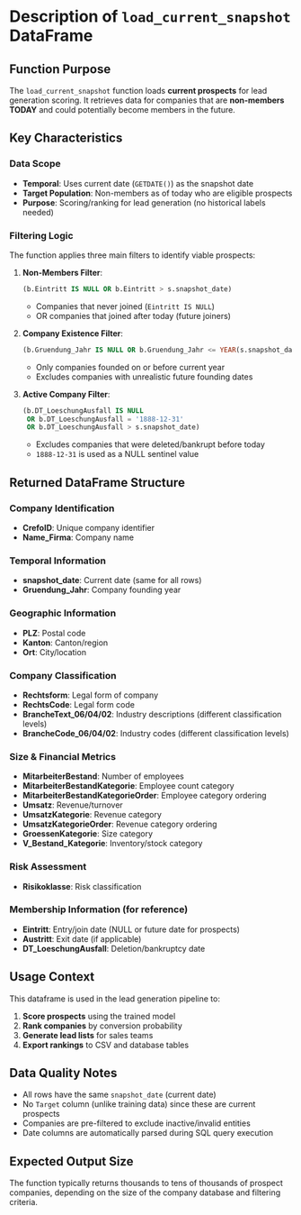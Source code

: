 # Description of `load_current_snapshot` DataFrame

## Function Purpose
The `load_current_snapshot` function loads **current prospects** for lead generation scoring. It retrieves data for companies that are **non-members TODAY** and could potentially become members in the future.

## Key Characteristics

### Data Scope
- **Temporal**: Uses current date (`GETDATE()`) as the snapshot date
- **Target Population**: Non-members as of today who are eligible prospects
- **Purpose**: Scoring/ranking for lead generation (no historical labels needed)

### Filtering Logic
The function applies three main filters to identify viable prospects:

1. **Non-Members Filter**: 
   ```sql
   (b.Eintritt IS NULL OR b.Eintritt > s.snapshot_date)
   ```
   - Companies that never joined (`Eintritt IS NULL`)
   - OR companies that joined after today (future joiners)

2. **Company Existence Filter**:
   ```sql
   (b.Gruendung_Jahr IS NULL OR b.Gruendung_Jahr <= YEAR(s.snapshot_date))
   ```
   - Only companies founded on or before current year
   - Excludes companies with unrealistic future founding dates

3. **Active Company Filter**:
   ```sql
   (b.DT_LoeschungAusfall IS NULL 
    OR b.DT_LoeschungAusfall = '1888-12-31' 
    OR b.DT_LoeschungAusfall > s.snapshot_date)
   ```
   - Excludes companies that were deleted/bankrupt before today
   - `1888-12-31` is used as a NULL sentinel value

## Returned DataFrame Structure

### Company Identification
- **CrefoID**: Unique company identifier
- **Name_Firma**: Company name

### Temporal Information  
- **snapshot_date**: Current date (same for all rows)
- **Gruendung_Jahr**: Company founding year

### Geographic Information
- **PLZ**: Postal code
- **Kanton**: Canton/region
- **Ort**: City/location

### Company Classification
- **Rechtsform**: Legal form of company
- **RechtsCode**: Legal form code
- **BrancheText_06/04/02**: Industry descriptions (different classification levels)
- **BrancheCode_06/04/02**: Industry codes (different classification levels)

### Size & Financial Metrics
- **MitarbeiterBestand**: Number of employees
- **MitarbeiterBestandKategorie**: Employee count category
- **MitarbeiterBestandKategorieOrder**: Employee category ordering
- **Umsatz**: Revenue/turnover
- **UmsatzKategorie**: Revenue category  
- **UmsatzKategorieOrder**: Revenue category ordering
- **GroessenKategorie**: Size category
- **V_Bestand_Kategorie**: Inventory/stock category

### Risk Assessment
- **Risikoklasse**: Risk classification

### Membership Information (for reference)
- **Eintritt**: Entry/join date (NULL or future date for prospects)
- **Austritt**: Exit date (if applicable)
- **DT_LoeschungAusfall**: Deletion/bankruptcy date

## Usage Context
This dataframe is used in the lead generation pipeline to:
1. **Score prospects** using the trained model
2. **Rank companies** by conversion probability
3. **Generate lead lists** for sales teams
4. **Export rankings** to CSV and database tables

## Data Quality Notes
- All rows have the same `snapshot_date` (current date)
- No `Target` column (unlike training data) since these are current prospects
- Companies are pre-filtered to exclude inactive/invalid entities
- Date columns are automatically parsed during SQL query execution

## Expected Output Size
The function typically returns thousands to tens of thousands of prospect companies, depending on the size of the company database and filtering criteria.
